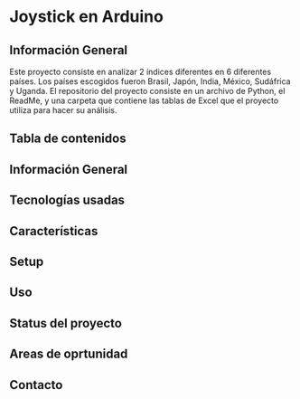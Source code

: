# Joystick en Arduino
## Información General
Este proyecto consiste en analizar 2 índices diferentes en 6 diferentes países. Los países escogidos fueron Brasil, Japón, India, México, Sudáfrica y Uganda.
El repositorio del proyecto consiste en un archivo de Python, el ReadMe, y una carpeta que contiene las tablas de Excel que el proyecto utiliza para hacer su análisis. 
## Tabla de contenidos 
## Información General
## Tecnologías usadas
## Características
## Setup
## Uso
## Status del proyecto
## Areas de oprtunidad 
## Contacto
